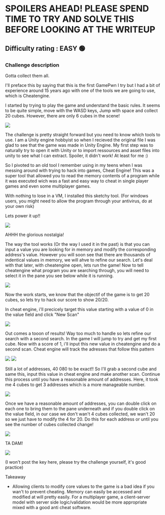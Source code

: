 <h1>SPOILERS AHEAD! PLEASE SPEND TIME TO TRY AND SOLVE THIS BEFORE LOOKING AT THE WRITEUP</h1>


<h2>Difficulty rating : EASY 🟢 </h2> 

<h3>Challenge description</h3>
Gotta collect them all.

I'll preface this by saying that this is the first GamePwn I try but I had a bit of experience around 15 years ago with one of the tools we are going to use, which is Cheatengine.

I started by trying to play the game and understand the basic rules. It seems to be quite simple, move with the WASD keys, Jump with space and collect 20 cubes. However, there are only 6 cubes in the scene!

<img src="https://github.com/olivierchaput/HTB_writeups/blob/main/GamePWN/CubeMadness1/Images/game.png">

The challenge is pretty straight forward but you need to know which tools to use. I am a Unity engine hobbyist so when I recieved the original file I was glad to see that the game was made in Unity Engine.
My first step was to naturally try to open it with Unity or to import ressources and asset files into unity to see what I can extract. Spoiler, it didn't work! At least for me :)

So I pivoted to an old tool I remember using in my teens when I was messing around with trying to hack into games, Cheat Engine! This was a super tool that allowed you to read the memory contents of a program while it was executed wich was a fast and easy way to cheat in single player games and even some multiplayer games.

With nothing to lose in a VM, I installed this sketchy tool. (For windows users, you might need to allow the program through your antivirus, do at your own risk)

Lets power it up!!

<img src="https://github.com/olivierchaput/HTB_writeups/blob/main/GamePWN/CubeMadness1/Images/cheatengineopening.png">

AHHH the glorious nostalgia! 

The way the tool works (Or the way I used it in the past) is that you can input a value you are looking for in memory and modify the corresponding address's value. However you will soon see that there are thousands of indentical values in memory, we will ahve to refine our search.
Let's deal with that later, with cheatengine open, lets run the game! 
Now to tell cheatengine what program you are searching through, you will need to select it in the pane you see below while it is running.

<img src="https://github.com/olivierchaput/HTB_writeups/blob/main/GamePWN/CubeMadness1/Images/open%20process.png">


Now the work starts, we know that the objectif of the game is to get 20 cubes, so lets try to hack our score to show 20/20.

In cheat engine, i'll precicely target this value starting with a value of 0 in the value field and click "New Scan"

<img src="https://github.com/olivierchaput/HTB_writeups/blob/main/GamePWN/CubeMadness1/Images/new%20scan%200.png">

Out comes a tooon of results! Way too much to handle so lets refine our search with a second search. In the game I will jump to try and get my first cube. Now with a score of 1, i'll input this new value in cheatengine and do a second scan. Cheat engine will track the adresses that follow this pattern

<img src="https://github.com/olivierchaput/HTB_writeups/blob/main/GamePWN/CubeMadness1/Images/1%20cube%20collected.png">
<img src="https://github.com/olivierchaput/HTB_writeups/blob/main/GamePWN/CubeMadness1/Images/next%20scan%201.png">

Still a lot of addresses, 40 080 to be exact!! So I'll grab a second cube and same this, input this value in cheat engine and make another scan. Continue this process until you have a reasonable amount of addresses. Here, it took me 4 cubes to get 3 addresses which is a more manageable number.

<img src="https://github.com/olivierchaput/HTB_writeups/blob/main/GamePWN/CubeMadness1/Images/adresses%20found%204.png">

Once we have a reasonable amount of addresses, you can double click on each one to bring them to the pane underneath and if you double click on the value field, in our case we don't wan't 4 cubes collected, we wan't 20 so we just have to modify the 4 for 20. Do this for each address or until you see the number of cubes collected change!

<img src="https://github.com/olivierchaput/HTB_writeups/blob/main/GamePWN/CubeMadness1/Images/modifying%20values.png">

TA DAM!

<img src="https://github.com/olivierchaput/HTB_writeups/blob/main/GamePWN/CubeMadness1/Images/win.png">



(I won't post the key here, please try the challenge yourself, it's good practice)

Takeaway
- Allowing clients to modify core values to the game is a bad idea if you wan't to prevent cheating. Memory can easily be accessed and modified at will pretty easily. For a multiplayer game, a client-server model with server side logic/validation would be more appropriate mixed with a good anti cheat software. 

